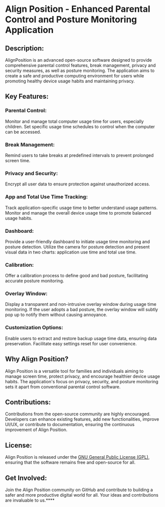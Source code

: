 # Align Position - Enhanced Parental Control and Posture Monitoring Application

## Description:
AlignPosition is an advanced open-source software designed to provide comprehensive parental control features, break management, privacy and security measures, as well as posture monitoring. The application aims to create a safe and productive computing environment for users while promoting healthy device usage habits and maintaining privacy.

## Key Features:

### Parental Control:
Monitor and manage total computer usage time for users, especially children.
Set specific usage time schedules to control when the computer can be accessed.

### Break Management:
Remind users to take breaks at predefined intervals to prevent prolonged screen time.

### Privacy and Security:
Encrypt all user data to ensure protection against unauthorized access.

### App and Total Use Time Tracking:
Track application-specific usage time to better understand usage patterns.
Monitor and manage the overall device usage time to promote balanced usage habits.

### Dashboard:
Provide a user-friendly dashboard to initiate usage time monitoring and posture detection.
Utilize the camera for posture detection and present visual data in two charts: application use time and total use time.

### Calibration:
Offer a calibration process to define good and bad posture, facilitating accurate posture monitoring.

### Overlay Window:
Display a transparent and non-intrusive overlay window during usage time monitoring.
If the user adopts a bad posture, the overlay window will subtly pop up to notify them without causing annoyance.

### Customization Options:
Enable users to extract and restore backup usage time data, ensuring data preservation.
Facilitate easy settings reset for user convenience.

## Why Align Position?
 Align Position is a versatile tool for families and individuals aiming to manage screen time, protect privacy, and encourage healthier device usage habits. The application's focus on privacy, security, and posture monitoring sets it apart from conventional parental control software.

## Contributions:
Contributions from the open-source community are highly encouraged. Developers can enhance existing features, add new functionalities, improve UI/UX, or contribute to documentation, ensuring the continuous improvement of Align Position.

## License:
 Align Position is released under the [GNU General Public License (GPL)](https://www.gnu.org/licenses/gpl-3.0.en.html), ensuring that the software remains free and open-source for all.

## Get Involved:
Join the  Align Position community on GitHub and contribute to building a safer and more productive digital world for all. Your ideas and contributions are invaluable to us.****
